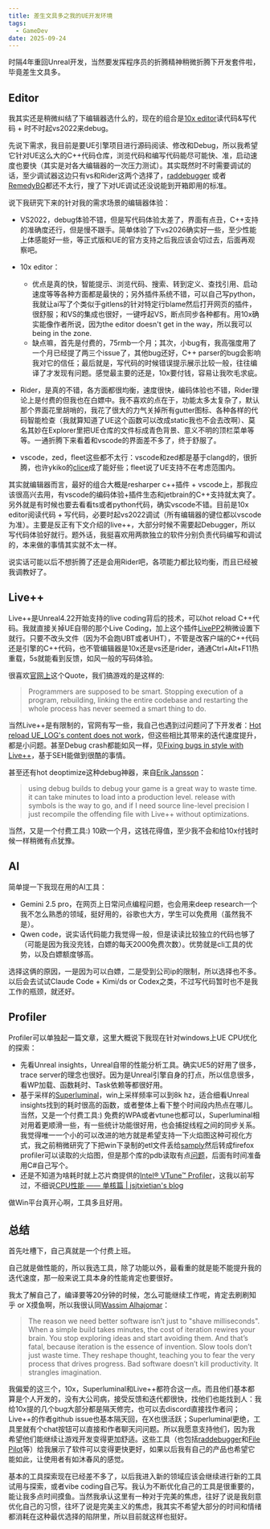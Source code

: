 ```yaml
---
title: 差生文具多之我的UE开发环境
tags:
  - GameDev
date: 2025-09-24
---
```




时隔4年重回Unreal开发，当然要发挥程序员的折腾精神稍微折腾下开发套件啦，毕竟差生文具多。

## Editor

我其实还是稍微纠结了下编辑器选什么的，现在的组合是[10x editor](https://www.10xeditor.com/)读代码&写代码 + 时不时起vs2022来debug。

先说下需求，我目前是要UE引擎项目进行源码阅读、修改和Debug，所以我希望它针对UE这么大的C++代码仓库，浏览代码和编写代码能尽可能快、准，启动速度也要快（其实是对各大编辑器的一次压力测试）。其实既然时不时需要调试的话，至少调试器这边只有vs和Rider这两个选择了，[raddebugger](https://github.com/EpicGamesExt/raddebugger) 或者[RemedyBG](https://remedybg.itch.io/remedybg)都还不太行，搜了下对UE调试还没说能到开箱即用的标准。

说下我研究下来的针对我的需求场景的编辑器体验：

* VS2022，debug体验不错，但是写代码体验太差了，界面有点丑，C++支持的准确度还行，但是慢不跟手。简单体验了下vs2026确实好一些，至少性能上体感能好一些，等正式版和UE的官方支持之后我应该会切过去，后面再观察吧。
* 10x editor：
  * 优点是真的快，智能提示、浏览代码、搜索、转到定义、查找引用、启动速度等等各种方面都是最快的；另外插件系统不错，可以自己写python，我就让ai写了个类似于gitlens的针对特定行blame然后打开网页的插件，很舒服；和VS的集成也很好，一键呼起VS，断点同步各种都有。用10x确实能像作者所说，因为the editor doesn't get in the way，所以我可以being in the zone.
  * 缺点嘛，首先是付费的，75rmb一个月；其次，小bug有，我高强度用了一个月已经提了两三个issue了，其他bug还好，C++ parser的bug会影响我对它的信任；最后就是，写代码的时候错误提示展示比较一般，往往编译了才发现有问题。感觉最主要的还是，10x要付钱，容易让我吹毛求疵。

* Rider，是真的不错，各方面都很均衡，速度很快，编码体验也不错，Rider理论上是付费的但我也在白嫖中。我不喜欢的点在于，功能太多太复杂了，默认那个界面花里胡哨的，我花了很大的力气关掉所有gutter图标、各种各样的代码智能检查（我就算知道了UE这个函数可以改成static我也不会去改啊）、莫名其妙在Explorer里把UE仓库的文件标成青色背景、意义不明的顶栏菜单等等。一通折腾下来看着和vscode的界面差不多了，终于舒服了。
* vscode，zed，fleet这些都不太行：vscode和zed都是基于clangd的，很折腾，也许ykiko的[clice](https://github.com/clice-io/clice)成了能好些；fleet说了UE支持不在考虑范围内。

其实就编辑器而言，最好的组合大概是resharper c++插件 + vscode上，那我应该很高兴去用，有vscode的编码体验+插件生态和jetbrain的C++支持就太爽了。另外就是有时候也要去看看ts或者python代码，确实vscode不错。目前是10x editor阅读代码 + 写代码，必要时起vs2022调试（所有编辑器的键位都以vscode为准）。主要是反正有下文介绍的live++，大部分时候不需要起Debugger，所以写代码体验好就行。题外话，我挺喜欢用两款独立的软件分别负责代码编写和调试的，本来做的事情其实就不太一样。

说实话可能以后不想折腾了还是会用Rider吧，各项能力都比较均衡，而且已经被我调教好了。



## Live++

Live++是Unreal4.22开始支持的live coding背后的技术，可以hot reload C++代码。我就直接关掉UE自带的那个Live Coding，加上这个插件[LivePP2](https://github.com/brickadia/LivePP2)稍微设置下就行。只要不改头文件（因为不会跑UBT或者UHT），不管是改客户端的C++代码还是引擎的C++代码，也不管编辑器是10x还是vs还是rider，通通Ctrl+Alt+F11热重载，5s就能看到反馈，如风一般的写码体验。

很喜欢[官网上](https://liveplusplus.tech/testimonials.html)这个Quote，我们搞游戏的是这样的:

> Programmers are supposed to be smart. Stopping execution of a program, rebuilding, linking the entire codebase and restarting the whole process has never seemed a smart thing to do.

当然Live++是有限制的，官网有写一些，我自己也遇到过问题问了下开发者：[Hot reload UE_LOG's content does not work](https://github.com/MolecularMatters/lpp_public/issues/23)，但这些相比其带来的迭代速度提升，都是小问题。甚至Debug crash都能如风一样，见[Fixing bugs in style with Live++](https://blog.s-schoener.com/2024-12-16-liveplusplus-debug/)，基于SEH能做到很酷的事情。

甚至还有hot deoptimize这种debug神器，来自[Erik Jansson](https://x.com/CaffeineViking/status/1850074293519974589)：

> using debug builds to debug your game is a great way to waste time. it can take minutes to load into a production level. release with symbols is the way to go, and if I need source line-level precision I just recompile the offending file with Live++ without optimizations.

当然，又是一个付费工具:) 10欧一个月，这钱花得值，至少我不会和给10x付钱时候一样稍微有点犹豫。



## AI

简单提一下我现在用的AI工具：

* Gemini 2.5 pro，在网页上日常问点编程问题，也会用来deep research一个我不怎么熟悉的领域，挺好用的，谷歌也大方，学生可以免费用（虽然我不是）。
* Qwen code，说实话代码能力我觉得一般，但是读读比较独立的代码也够了（可能是因为我没充钱，白嫖的每天2000免费次数）。优势就是cli工具的优势，以及白嫖额度够高。

选择这俩的原因，一是因为可以白嫖，二是受到公司ip的限制，所以选择也不多。以后会去试试Claude Code + Kimi/ds or Codex之类，不过写代码暂时也不是我工作的瓶颈，就还好。



## Profiler

Profiler可以单独起一篇文章，这里大概说下我现在针对windows上UE CPU优化的探索：

* 先看Unreal insights，Unreal自带的性能分析工具。确实UE5的好用了很多，trace server的理念也很好。因为是Unreal引擎自身的打点，所以信息很多，看WP加载、函数耗时、Task依赖等都很好用。
* 基于采样的[Superluminal](https://superluminal.eu/)，win上采样频率可以到8k hz，适合细看Unreal insights找到的耗时很高的函数，或者整体上看下整个时间段内热点在哪儿。当然，又是一个付费工具:) 免费的WPA或者vtune也都可以，Superluminal相对用着更顺滑一些，有一些统计功能很好用，也会捕捉线程之间的同步关系。我觉得唯一一个小的可以改进的地方就是希望支持一下火焰图这种可视化方式，我之前稍微研究了下把win下录制的etl文件丢给[samply](https://github.com/mstange/samply)然后转成firefox profiler可以读取的火焰图，但是那个库的pdb读取有点[问题](https://github.com/mstange/samply/issues/677)，后面有时间准备用C#自己写个。
* 还是不知道为啥耗时就上芯片商提供的[Intel® VTune™ Profiler](https://www.intel.com/content/www/us/en/docs/vtune-profiler/get-started-guide/2025-4/overview.html)，这我以前写过，不细说[CPU性能 —— 单核篇 | jsjtxietian's blog](https://jsjtxietian.github.io/2024/08/19/perf_single_core/)

做Win平台真开心啊，工具多且好用。



## 总结

首先吐槽下，自己真就是一个付费上班。

自己就是做性能的，所以我选工具，除了功能以外，最看重的就是能不能提升我的迭代速度，那一般来说工具本身的性能肯定也要很好。

我太了解自己了，编译要等20分钟的时候，怎么可能继续工作呢，肯定去刷刷知乎 or X摸鱼啊，所以我很认同[Wassim Alhajomar](https://x.com/Wassimulator/status/1957805300716622213)：

> The reason we need better software isn’t just to "shave milliseconds".  When a simple build takes minutes, the cost of iteration rewires your brain. You stop exploring ideas and start avoiding them. And that’s fatal, because iteration is the essence of invention.  Slow tools don’t just waste time. They reshape thought, teaching you to fear the very process that drives progress. Bad software doesn’t kill productivity. It strangles imagination.

我偏爱的这三个，10x，Superluminal和Live++都符合这一点。而且他们基本都算是个人开发的，没有大公司病，接受反馈和迭代都很快，找他们也能找到人：我给10x提的几个bug大部分都是隔天修完，也可以去discord直接找作者问；Live++的作者github issue也基本隔天回，在X也很活跃；Superluminal更绝，工具里就有个chat按钮可以直接和作者聊天问问题。所以我愿意支持他们，因为我希望他们能继续让游戏开发变得更加舒适。这些工具（也包括[raddebugger](https://github.com/EpicGamesExt/raddebugger)和[File Pilot](https://filepilot.tech/)等）给我展示了软件可以变得更快更好，如果以后我有自己的产品也希望它能如此，让使用者有如沐春风的感觉。

基本的工具探索现在已经差不多了，以后我进入新的领域应该会继续进行新的工具试用与探索，或者vibe coding自己写。我认为不断优化自己的工具是很重要的，能让我多点时间摸鱼。当然我承认这里有一种对于完美的焦虑，往好了说是我刻意优化自己的习惯，往坏了说是完美主义的焦虑，我其实不希望大部分的时间和情绪都消耗在这种最优选择的陷阱里，所以目前就这样也挺好。

